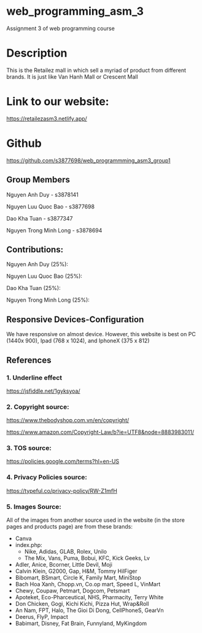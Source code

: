 # web_programming_asm_3
Assignment 3 of web programming course 

# Description
This is the Retailez mall in which sell a myriad of product from different brands. It is just like Van Hanh Mall or Crescent Mall

# Link to our website:
https://retailezasm3.netlify.app/

# Github
https://github.com/s3877698/web_programmming_asm3_group1

## Group Members

Nguyen Anh Duy - s3878141

Nguyen Luu Quoc Bao - s3877698

Dao Kha Tuan - s3877347

Nguyen Trong Minh Long - s3878694

## Contributions:

Nguyen Anh Duy (25%): 


Nguyen Luu Quoc Bao (25%): 


Dao Kha Tuan (25%): 

 
Nguyen Trong Minh Long (25%): 


## Responsive Devices-Configuration
We have responsive on almost device. 
However, this website is best on PC (1440x 900), Ipad (768 x 1024), and IphoneX (375 x 812)

## References
### 1. Underline effect

https://jsfiddle.net/1gyksyoa/

### 2. Copyright source:

https://www.thebodyshop.com.vn/en/copyright/

https://www.amazon.com/Copyright-Law/b?ie=UTF8&node=8883983011/

### 3. TOS source:

https://policies.google.com/terms?hl=en-US

### 4. Privacy Policies source:

https://typeful.co/privacy-policy/RW-Z1mfH

### 5. Images Source:

All of the images from another source used in the website (in the store pages and products page) are from these brands:
- Canva
- index.php:
  - Nike, Adidas, GLAB, Rolex, Unilo
  - The Mix, Vans, Puma, Bobui, KFC, Kick Geeks, Lv
- Adler, Anice, Bcorner, Little Devil, Moji
- Calvin Klein, G2000, Gap, H&M, Tommy HilFiger
- Bibomart, BSmart, Circle K, Family Mart, MiniStop
- Bach Hoa Xanh, Chopp.vn, Co.op mart, Speed L, VinMart
- Chewy, Coupaw, Petmart, Dogcom, Petsmart
- Apoteket, Eco-Pharceutical, NHS, Pharmacity, Terry White
- Don Chicken, Gogi, Kichi Kichi, Pizza Hut, Wrap&Roll
- An Nam, FPT, Halo, The Gioi Di Dong, CellPhoneS, GearVn
- Deerus, FlyP, Impact
- Babimart, Disney, Fat Brain, Funnyland, MyKingdom



